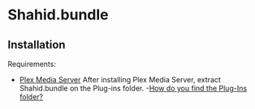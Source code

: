 # Shahid.bundle


## Installation

Requirements:

- [Plex Media Server][media-server]
After installing Plex Media Server, extract Shahid.bundle on the Plug-ins folder. 
-[How do you find the Plug-Ins folder?][Plug-Ins]


[media-server]: http://plexapp.com/getplex/
[Plug-Ins]: https://support.plex.tv/hc/en-us/articles/201106098-How-do-I-find-the-Plug-Ins-folder-


